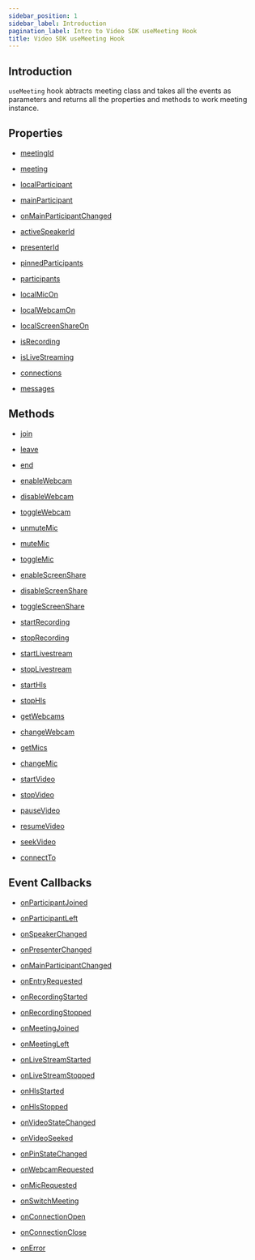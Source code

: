```yaml
---
sidebar_position: 1
sidebar_label: Introduction
pagination_label: Intro to Video SDK useMeeting Hook
title: Video SDK useMeeting Hook
---
```


<div class="sdk-api-ref">

## Introduction

`useMeeting` hook abtracts meeting class and takes all the events as parameters and returns all the properties and methods to work meeting instance.

## Properties

<div class="row">
<div class="col col--4 margin-bottom--sm" >

- [meetingId](./properties#meetingid)

</div>

<div class="col col--4 margin-bottom--sm" >

- [meeting](./properties#meeting)

</div>

<div class="col col--4 margin-bottom--sm" >

- [localParticipant](./properties#localparticipant)

</div>
<div class="col col--4 margin-bottom--sm" >

- [mainParticipant](./properties#mainparticipant)

</div>
<div class="col col--4 margin-bottom--sm" >

- [onMainParticipantChanged](./properties#onmainparticipantchanged)

</div>
<div class="col col--4 margin-bottom--sm" >

- [activeSpeakerId](./properties#activespeakerid)

</div>
<div class="col col--4 margin-bottom--sm" >

- [presenterId](./properties#presenterid)

</div>
<div class="col col--4 margin-bottom--sm" >

- [pinnedParticipants](./properties#pinnedparticipants)

</div>
<div class="col col--4 margin-bottom--sm" >

- [participants](./properties#participants)

</div>
<div class="col col--4 margin-bottom--sm" >

- [localMicOn](./properties#localmicon)

</div>
<div class="col col--4 margin-bottom--sm" >

- [localWebcamOn](./properties#localwebcamon)

</div>
<div class="col col--4 margin-bottom--sm" >

- [localScreenShareOn](./properties#localscreenshareon)

</div>
<div class="col col--4 margin-bottom--sm" >

- [isRecording](./properties#isrecording)

</div>
<div class="col col--4 margin-bottom--sm" >

- [isLiveStreaming](./properties#islivestreaming)

</div>
<div class="col col--4 margin-bottom--sm" >

- [connections](./properties#connections)

</div>
<div class="col col--4 margin-bottom--sm" >

- [messages](./properties#messages)

</div>
</div>

## Methods

<div class="row">
<div class="col col--4 margin-bottom--sm" >

- [join](./methods#join)

</div>
<div class="col col--4 margin-bottom--sm" >

- [leave](./methods#leave)

</div>
<div class="col col--4 margin-bottom--sm" >

- [end](./methods#end)

</div>
<div class="col col--4 margin-bottom--sm" >

- [enableWebcam](./methods#enablewebcam)

</div>
<div class="col col--4 margin-bottom--sm" >

- [disableWebcam](./methods#disablewebcam)

</div>
<div class="col col--4 margin-bottom--sm" >

- [toggleWebcam](./methods#togglewebcam)

</div>
<div class="col col--4 margin-bottom--sm" >

- [unmuteMic](./methods#unmutemic)

</div>
<div class="col col--4 margin-bottom--sm" >

- [muteMic](./methods#mutemic)

</div>
<div class="col col--4 margin-bottom--sm" >

- [toggleMic](./methods#togglemic)

</div>
<div class="col col--4 margin-bottom--sm" >

- [enableScreenShare](./methods#enablescreenshare)

</div>
<div class="col col--4 margin-bottom--sm" >

- [disableScreenShare](./methods#disablescreenshare)

</div>
<div class="col col--4 margin-bottom--sm" >

- [toggleScreenShare](./methods#togglescreenshare)

</div>
<div class="col col--4 margin-bottom--sm" >

- [startRecording](./methods#startrecording)

</div>
<div class="col col--4 margin-bottom--sm" >

- [stopRecording](./methods#stoprecording)

</div>
<div class="col col--4 margin-bottom--sm" >

- [startLivestream](./methods#startlivestream)

</div>
<div class="col col--4 margin-bottom--sm" >

- [stopLivestream](./methods#stoplivestream)

</div>
<div class="col col--4 margin-bottom--sm" >

- [startHls](./methods#starthls)

</div>
<div class="col col--4 margin-bottom--sm" >

- [stopHls](./methods#stophls)

</div>
<div class="col col--4 margin-bottom--sm" >

- [getWebcams](./methods#getwebcams)

</div>
<div class="col col--4 margin-bottom--sm" >

- [changeWebcam](./methods#changewebcam)

</div>
<div class="col col--4 margin-bottom--sm" >

- [getMics](./methods#getmics)

</div>
<div class="col col--4 margin-bottom--sm" >

- [changeMic](./methods#changemic)

</div>
<div class="col col--4 margin-bottom--sm" >

- [startVideo](./methods#startvideo)

</div>
<div class="col col--4 margin-bottom--sm" >

- [stopVideo](./methods#stopvideo)

</div>
<div class="col col--4 margin-bottom--sm" >

- [pauseVideo](./methods#pausevideo)

</div>
<div class="col col--4 margin-bottom--sm" >

- [resumeVideo](./methods#resumevideo)

</div>
<div class="col col--4 margin-bottom--sm" >

- [seekVideo](./methods#seekvideo)

</div>
<div class="col col--4 margin-bottom--sm" >

- [connectTo](./methods#connectto)

</div>
</div>

## Event Callbacks

<div class="row">
<div class="col col--4 margin-bottom--sm" >

- [onParticipantJoined](./events#onparticipantjoined)

</div>
<div class="col col--4 margin-bottom--sm" >

- [onParticipantLeft](./events#onparticipantleft)

</div>
<div class="col col--4 margin-bottom--sm" >

- [onSpeakerChanged](./events#onspeakerchanged)

</div>
<div class="col col--4 margin-bottom--sm" >

- [onPresenterChanged](./events#onpresenterchanged)

</div>
<div class="col col--4 margin-bottom--sm" >

- [onMainParticipantChanged](./events#onmainparticipantchanged)

</div>
<div class="col col--4 margin-bottom--sm" >

- [onEntryRequested](./events#onentryrequested)

</div>
<div class="col col--4 margin-bottom--sm" >

- [onRecordingStarted](./events#onrecordingstarted)

</div>
<div class="col col--4 margin-bottom--sm" >

- [onRecordingStopped](./events#onrecordingstopped)

</div>
<div class="col col--4 margin-bottom--sm" >

- [onMeetingJoined](./events#onmeetingjoined)

</div>
<div class="col col--4 margin-bottom--sm" >

- [onMeetingLeft](./events#onmeetingleft)

</div>
<div class="col col--4 margin-bottom--sm" >

- [onLiveStreamStarted](./events.md#onlivestreamstarted)

</div>
<div class="col col--4 margin-bottom--sm" >

- [onLiveStreamStopped](./events.md#onlivestreamstopped)

</div>
<div class="col col--4 margin-bottom--sm" >

- [onHlsStarted](./events.md#onhlsstarted)

</div>
<div class="col col--4 margin-bottom--sm" >

- [onHlsStopped](./events.md#onhlsstopped)

</div>
<div class="col col--4 margin-bottom--sm" >

- [onVideoStateChanged](./events#onvideostatechanged)

</div>
<div class="col col--4 margin-bottom--sm" >

- [onVideoSeeked](./events#onvideoseeked)

</div>
<div class="col col--4 margin-bottom--sm" >

- [onPinStateChanged](./events#onpinstatechanged)

</div>
<div class="col col--4 margin-bottom--sm" >

- [onWebcamRequested](./events#onwebcamrequested)

</div>
<div class="col col--4 margin-bottom--sm" >

- [onMicRequested](./events#onmicrequested)

</div>
<div class="col col--4 margin-bottom--sm" >

- [onSwitchMeeting](./events#onswitchmeeting)

</div>
<div class="col col--4 margin-bottom--sm" >

- [onConnectionOpen](./events#onconnectionopen)

</div>
<div class="col col--4 margin-bottom--sm" >

- [onConnectionClose](./events#onconnectionclose)

</div>
<div class="col col--4 margin-bottom--sm" >

- [onError](./events#onerror)

</div>
</div>

</div>
